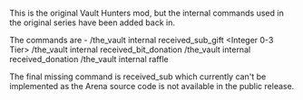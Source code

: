 This is the original Vault Hunters mod, but the internal commands used in the original series have been added back in.

The commands are -
    /the_vault internal received_sub_gift <String actor> <Integer Amount> <Integer 0-3 Tier>
    /the_vault internal received_bit_donation <String actor> <Integer Amount>
    /the_vault internal received_donation <String actor> <Integer Amount>
    /the_vault internal raffle <String actor>

The final missing command is received_sub which currently can't be implemented as the Arena source code is not available in the public release.
